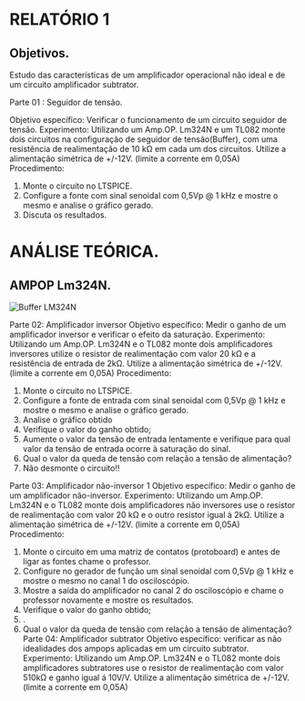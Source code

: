 # RELATÓRIO 1
## Objetivos.

Estudo das características de um amplificador operacional não ideal e de um circuito amplificador subtrator.

Parte 01 : Seguidor de tensão.

Objetivo específico: Verificar o funcionamento de um circuito seguidor de tensão.
Experimento: Utilizando um Amp.OP. Lm324N e um TL082 monte dois circuitos na configuração de seguidor de tensão(Buffer), com uma resistência de realimentação de 10 kΩ em cada um dos circuitos.
Utilize a alimentação simétrica de +/-12V. (limite a corrente em 0,05A)
Procedimento:
1. Monte o circuito no LTSPICE.
2. Configure a fonte com sinal senoidal com 0,5Vp @ 1 kHz e mostre o mesmo e analise o gráfico gerado.
3. Discuta os resultados.

# ANÁLISE TEÓRICA.

## AMPOP Lm324N.

![Buffer LM324N](\Imagens\Relatório1)


Parte 02: Amplificador inversor
Objetivo específico: Medir o ganho de um amplificador inversor e verificar o efeito da saturação.
Experimento: Utilizando um Amp.OP. Lm324N e o TL082 monte dois amplificadores inversores utilize o resistor de realimentação com valor 20 kΩ e a resistência de entrada de 2kΩ.
Utilize a alimentação simétrica de +/-12V. (limite a corrente em 0,05A)
Procedimento:
1. Monte o circuito no LTSPICE.
2. Configure a fonte de entrada com sinal senoidal com 0,5Vp @ 1 kHz e mostre o mesmo e analise o gráfico gerado.
3. Analise o gráfico obtido
4. Verifique o valor do ganho obtido;
5. Aumente o valor da tensão de entrada lentamente e verifique para qual valor da tensão de
entrada ocorre à saturação do sinal.
6. Qual o valor da queda de tensão com relação a tensão de alimentação?
7. Não desmonte o circuito!!

Parte 03: Amplificador não-inversor
1
Objetivo específico: Medir o ganho de um amplificador não-inversor.
Experimento: Utilizando um Amp.OP. Lm324N e o TL082 monte dois amplificadores não inversores
use o resistor de realimentação com valor 20 kΩ e o outro resistor igual à 2kΩ.
Utilize a alimentação simétrica de +/-12V. (limite a corrente em 0,05A)
Procedimento:
1. Monte o circuito em uma matriz de contatos (protoboard) e antes de ligar as fontes chame
o professor.
2. Configure no gerador de função um sinal senoidal com 0,5Vp @ 1 kHz e mostre o mesmo
no canal 1 do osciloscópio.
3. Mostre a saída do amplificador no canal 2 do osciloscópio e chame o professor novamente
e mostre os resultados.
4. Verifique o valor do ganho obtido;
5. .
6. Qual o valor da queda de tensão com relação a tensão de alimentação?
Parte 04: Amplificador subtrator
Objetivo específico: verificar as não idealidades dos ampops aplicadas em um circuito subtrator.
Experimento: Utilizando um Amp.OP. Lm324N e o TL082 monte dois amplificadores subtratores
use o resistor de realimentação com valor 510kΩ e ganho igual á 10V/V.
Utilize a alimentação simétrica de +/-12V. (limite a corrente em 0,05A)
